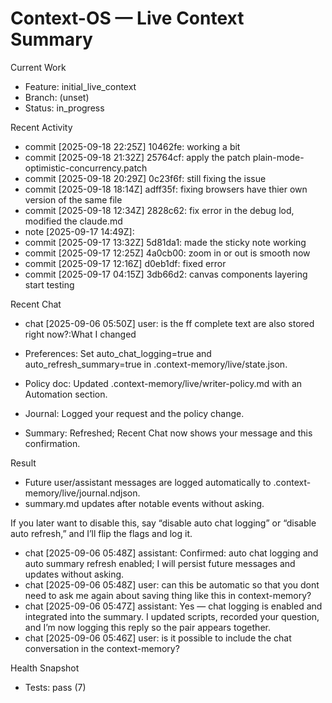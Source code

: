 # Context-OS — Live Context Summary

Current Work
- Feature: initial_live_context
- Branch: (unset)
- Status: in_progress

Recent Activity
- commit [2025-09-18 22:25Z] 10462fe: working a bit
- commit [2025-09-18 21:32Z] 25764cf: apply the patch plain-mode-optimistic-concurrency.patch
- commit [2025-09-18 20:29Z] 0c23f6f: still fixing the issue
- commit [2025-09-18 18:14Z] adff35f: fixing browsers have thier own version of the same file
- commit [2025-09-18 12:34Z] 2828c62: fix error in the debug lod, modified the claude.md
- note [2025-09-17 14:49Z]: 
- commit [2025-09-17 13:32Z] 5d81da1: made the sticky note working
- commit [2025-09-17 12:25Z] 4a0cb00: zoom in or out is smooth now
- commit [2025-09-17 12:16Z] d0eb1df: fixed error
- commit [2025-09-17 04:15Z] 3db66d2: canvas components layering start testing

Recent Chat
- chat [2025-09-06 05:50Z] user: is the ff complete text are also stored right now?:What I changed

- Preferences: Set auto_chat_logging=true and auto_refresh_summary=true in .context-memory/live/state.json.
- Policy doc: Updated .context-memory/live/writer-policy.md with an Automation section.
- Journal: Logged your request and the policy change.
- Summary: Refreshed; Recent Chat now shows your message and this confirmation.

Result

- Future user/assistant messages are logged automatically to .context-memory/live/journal.ndjson.
- summary.md updates after notable events without asking.

If you later want to disable this, say “disable auto chat logging” or “disable auto refresh,” and I’ll flip the
flags and log it.

- chat [2025-09-06 05:48Z] assistant: Confirmed: auto chat logging and auto summary refresh enabled; I will persist future messages and updates without asking.
- chat [2025-09-06 05:48Z] user: can this be automatic so that you dont need to ask me again about saving thing like this in context-memory?
- chat [2025-09-06 05:47Z] assistant: Yes — chat logging is enabled and integrated into the summary. I updated scripts, recorded your question, and I’m now logging this reply so the pair appears together.
- chat [2025-09-06 05:46Z] user: is it possible to include the chat conversation in the context-memory?

Health Snapshot
- Tests: pass (7)
